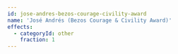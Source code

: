 ```yaml
---
id: jose-andres-bezos-courage-civility-award
name: 'José Andrés (Bezos Courage & Civility Award)'
effects:
  - categoryId: other
    fraction: 1
---
```

